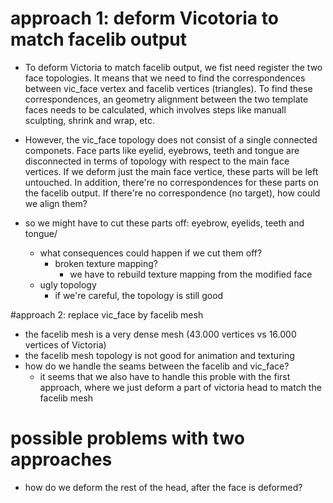 # approach 1: deform Vicotoria to match facelib output
- To deform Victoria to match facelib output, we fist need register the two face topologies. It means that we
need to find the correspondences between vic_face vertex and facelib vertices (triangles). To find these correspondences,
an geometry alignment between the two template faces needs to be calculated, which involves steps like manuall sculpting, shrink and wrap, etc.
- However, the vic_face topology does not consist of a single connected componets. Face parts like eyelid, eyebrows, teeth and tongue are disconnected
in terms of topology with respect to the main face vertices. If we deform just the main face vertice, these parts will be left untouched.
In addition, there're no correspondences for these parts on the facelib output. If there're no correspondence (no target), how could we align them?

- so we might have to cut these parts off: eyebrow, eyelids, teeth and tongue/
    - what consequences could happen if we cut them off?
        - broken texture mapping?
            - we have to rebuild texture mapping from the modified face
    - ugly topology
        - if we're careful, the topology is still good

#approach 2: replace vic_face by facelib mesh
- the facelib mesh is a very dense mesh (43.000 vertices vs 16.000 vertices of Victoria)
- the facelib mesh topology is not good for animation and texturing
- how do we handle the seams between the facelib and vic_face?
    - it seems that we also have to handle this proble with the first approach, where we just deform a part of victoria head to match the facelib mesh


# possible problems with two approaches
- how do we deform the rest of the head, after the face is deformed?
